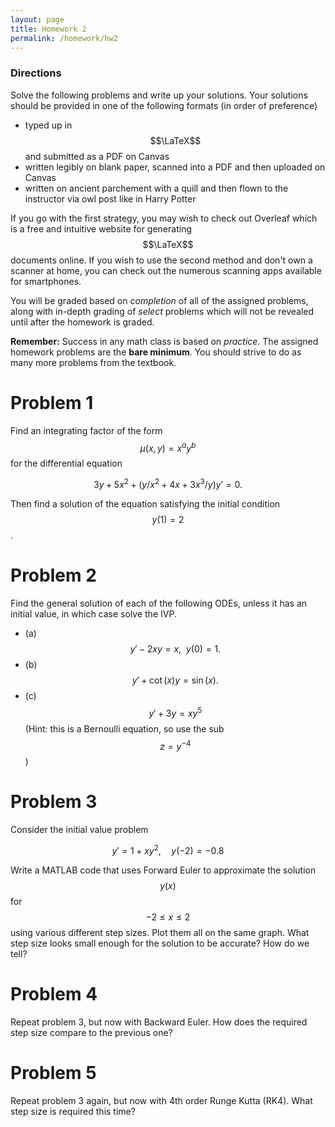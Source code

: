 ```yaml
---
layout: page
title: Homework 2
permalink: /homework/hw2
---
```


### Directions
Solve the following problems and write up your solutions.  Your solutions should be provided in one of the following formats (in order of preference)
* typed up in $$\LaTeX$$ and submitted as a PDF on Canvas
* written legibly on blank paper, scanned into a PDF and then uploaded on Canvas
* written on ancient parchement with a quill and then flown to the instructor via owl post like in Harry Potter

If you go with the first strategy, you may wish to check out Overleaf which is a free and intuitive website for generating $$\LaTeX$$ documents online.
If you wish to use the second method and don't own a scanner at home, you can check out the numerous scanning apps available for smartphones.

You will be graded based on *completion* of all of the assigned problems, along with in-depth grading of *select* problems which will not be revealed until after the homework is graded.

**Remember:** Success in any math class is based on *practice*.  The assigned homework problems are the **bare minimum**.  You should strive to do as many more problems from the textbook.

# Problem 1

Find an integrating factor of the form $$\mu(x,y) = x^ay^b$$ for the differential equation

$$3y + 5x^2 + (y/x^2 + 4x + 3x^3/y)y' = 0.$$

Then find a solution of the equation satisfying the initial condition $$y(1)=2$$.

# Problem 2

Find the general solution of each of the following ODEs, unless it has an initial value, in which case solve the IVP.

* (a) $$y' - 2xy = x,\ \ y(0) = 1.$$
* (b) $$y' + \cot(x)y = \sin(x).$$
* (c) $$y' + 3y = xy^5$$ (Hint: this is a Bernoulli equation, so use the sub $$z = y^{-4}$$)

# Problem 3

Consider the initial value problem

$$y' = 1 + xy^2,\quad y(-2) = -0.8$$

Write a MATLAB code that uses Forward Euler to approximate the solution $$y(x)$$ for $$-2\leq x\leq 2$$ using various different step sizes.  Plot them all on the same graph.  What step size looks small enough for the solution to be accurate?  How do we tell?

# Problem 4

Repeat problem 3, but now with Backward Euler.  How does the required step size compare to the previous one?

# Problem 5

Repeat problem 3 again, but now with 4th order Runge Kutta (RK4).  What step size is required this time?




